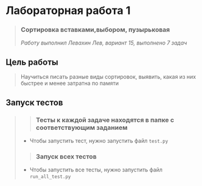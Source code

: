 # Лабораторная работа 1
> ### Сортировка вставками,выбором, пузырьковая  
> _Работу выполнил Левахин Лев, вариант 15, выполнено 7 задач_

## Цель работы
> Научиться писать разные виды сортировок, выявить, какая из них быстрее и менее затратна по памяти

## Запуск тестов
> 
>> ### Тесты к каждой задаче находятся в папке с соответствующим заданием
> - Чтобы запустить тест, нужно запустить файл `test.py`
>> ### Запуск всех тестов
> - Чтобы запустить все тесты, нужно запустить файл `run_all_test.py`